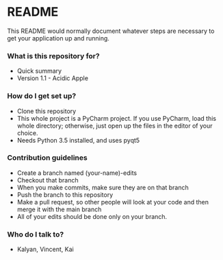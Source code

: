 # README #

This README would normally document whatever steps are necessary to get your application up and running.

### What is this repository for? ###

* Quick summary
* Version 1.1 - Acidic Apple

### How do I get set up? ###

* Clone this repository
* This whole project is a PyCharm project. If you use PyCharm, load this whole directory; otherwise, just open up the files in the editor of your choice.
* Needs Python 3.5 installed, and uses pyqt5

### Contribution guidelines ###

* Create a branch named (your-name)-edits
* Checkout that branch
* When you make commits, make sure they are on that branch
* Push the branch to this repository
* Make a pull request, so other people will look at your code and then merge it with the main branch
* All of your edits should be done only on your branch.

### Who do I talk to? ###

* Kalyan, Vincent, Kai